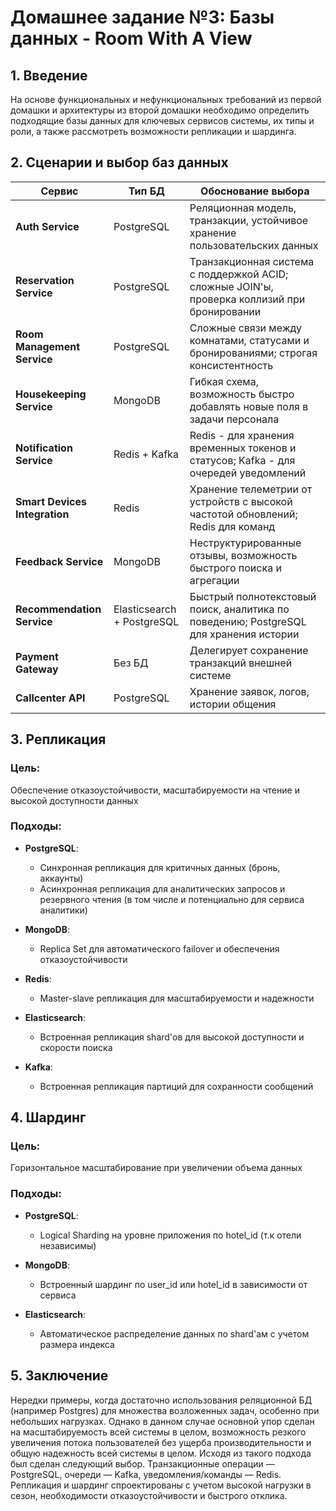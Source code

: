 # Домашнее задание №3: Базы данных - Room With A View

## 1. Введение

На основе функциональных и нефункциональных требований из первой домашки и архитектуры из второй домашки необходимо определить подходящие базы данных для ключевых сервисов системы, их типы и роли, а также рассмотреть возможности репликации и шардинга.

## 2. Сценарии и выбор баз данных

| Сервис                         | Тип БД            | Обоснование выбора |
|-------------------------------|-------------------|--------------------|
| **Auth Service**              | PostgreSQL        | Реляционная модель, транзакции, устойчивое хранение пользовательских данных |
| **Reservation Service**       | PostgreSQL        | Транзакционная система с поддержкой ACID; сложные JOIN'ы, проверка коллизий при бронировании |
| **Room Management Service**   | PostgreSQL        | Сложные связи между комнатами, статусами и бронированиями; строгая консистентность |
| **Housekeeping Service**      | MongoDB           | Гибкая схема, возможность быстро добавлять новые поля в задачи персонала |
| **Notification Service**      | Redis + Kafka     | Redis - для хранения временных токенов и статусов; Kafka - для очередей уведомлений |
| **Smart Devices Integration** |  Redis  | Хранение телеметрии от устройств с высокой частотой обновлений; Redis для команд |
| **Feedback Service**          | MongoDB           | Неструктурированные отзывы, возможность быстрого поиска и агрегации |
| **Recommendation Service**    | Elasticsearch + PostgreSQL | Быстрый полнотекстовый поиск, аналитика по поведению; PostgreSQL для хранения истории |
| **Payment Gateway**   | Без БД            | Делегирует сохранение транзакций внешней системе |
| **Callcenter API**        | PostgreSQL        | Хранение заявок, логов, истории общения |


## 3. Репликация

### Цель:
Обеспечение отказоустойчивости, масштабируемости на чтение и высокой доступности данных

### Подходы:

- **PostgreSQL**:  
  - Синхронная репликация для критичных данных (бронь, аккаунты)  
  - Асинхронная репликация для аналитических запросов и резервного чтения (в том числе и потенциально для сервиса аналитики)

- **MongoDB**:  
  - Replica Set для автоматического failover и обеспечения отказоустойчивости

- **Redis**:  
  - Master-slave репликация для масштабируемости и надежности

- **Elasticsearch**:  
  - Встроенная репликация shard'ов для высокой доступности и скорости поиска

- **Kafka**:  
  - Встроенная репликация партиций для сохранности сообщений


## 4. Шардинг

### Цель:
Горизонтальное масштабирование при увеличении объема данных

### Подходы:

- **PostgreSQL**:  
  - Logical Sharding на уровне приложения по hotel_id (т.к отели независимы)

- **MongoDB**:  
  - Встроенный шардинг по user_id или hotel_id в зависимости от сервиса

- **Elasticsearch**:  
  - Автоматическое распределение данных по shard'ам с учетом размера индекса


## 5. Заключение

Нередки примеры, когда достаточно использования реляционной БД (например Postgres) для множества возложенных задач, особенно при небольших нагрузках. Однако в данном случае основной упор сделан на масштабируемость всей системы в целом, возможность резкого увеличения потока пользователей без ущерба производительности и общую надежность всей системы в целом. Исходя из такого подхода был сделан следующий выбор. Транзакционные операции — PostgreSQL, очереди — Kafka, уведомления/команды — Redis. Репликация и шардинг спроектированы с учетом высокой нагрузки в сезон, необходимости отказоустойчивости и быстрого отклика.
